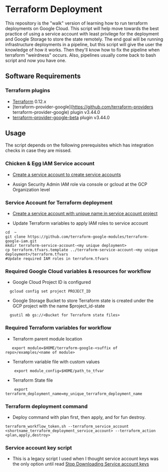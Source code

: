 # Terraform Deployment
This repository is the "walk" version of learning how to run terraform deployments on Google Cloud. This script will help move towards the best practice of using a service account with least privilege for the deployment and Google Storage to store the state remotely. The end goal will be running infrastructure deployments in a pipeline, but this script will give the user the knowledge of how it works. Then they'll know how to fix the pipeline when terraform "weirdness" occurs. Also, pipelines usually come back to bash script and now you have one.

## Software Requirements

### Terraform plugins
- [Terraform](https://www.terraform.io/downloads.html) 0.12.x
- [terraform-provider-google](https://github.com/terraform-providers terraform-provider-google) plugin v3.44.0
- [terraform-provider-google-beta](https://github.com/terraform-providers/terraform-provider-google-beta) plugin v3.44.0

## Usage
The script depends on the following prerequisites which has integration checks in case they are missed.

### Chicken & Egg IAM Service account 
 - [Create a service account to create service accounts](https://github.com/jasonbisson/gcp_service_accounts/blob/master/create_service_account.sh)

- Assign Security Admin IAM role via console or gcloud at the GCP Organization level

### Service Account for Terraform deployment

- [Create a service account with unique name in service account project](https://github.com/jasonbisson/gcp_service_accounts/blob/master/create_service_account.sh)

- Update Terraform variables to apply IAM roles to service account 
```
cd  ~
git clone https://github.com/terraform-google-modules/terraform-google-iam.git
mkdir terraform-service-account-<my unique deployment>
cp terraform.tfvars.template ../terraform-service-account-<my unique deployment>/terraform.tfvars
#Update required IAM roles in terraform.tfvars 
```

### Required Google Cloud variables & resources for workflow
  - Google Cloud Project ID is configured
  ```
    gcloud config set project PROJECT_ID 
  ```
  - Google Storage Bucket to store Terraform state is created under the GCP project with the name $project_id-state
  ```
    gsutil mb gs://<Bucket for Terraform state files>
  ```
### Required Terraform variables for workflow

  - Terraform parent module location
  ```
     export module=$HOME/terraform-google-<suffix of repo>/examples/<name of module> 
  ```
  - Terraform variable file with custom values
  ```
      export module_config=$HOME/path_to_tfvar
  ```
  - Terraform State file
  ```
      export terraform_deployment_name=my_unique_terraform_deployment_name
  ```

### Terraform deployment command

  - Deploy command with plan first, then apply, and for fun destroy.
  ```
  terraform_workflow_token.sh --terraform_service_account <shortname_terraform_deployment_service_account> --terraform_action <plan,apply,destroy>
  ```

### Service account key script

- This is a legacy script I used when I thought service account keys was the only option until read [Stop Downloading Service account keys](https://medium.com/@jryancanty/stop-downloading-google-cloud-service-account-keys-1811d44a97d9)

